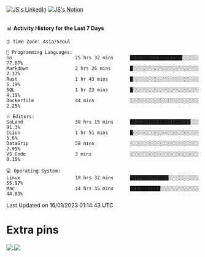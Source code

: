 
[![JS's LinkedIn](https://img.shields.io/badge/LinkedIn-blue?style=for-the-badge&logo=linkedin)](https://www.linkedin.com/in/jaeseung-lee-5a2a32139/) 
[![JS's Notion](https://img.shields.io/badge/Notion-black?style=for-the-badge&logo=notion)](https://bit.ly/ljswiki1) <br><br>
<!-- ![JS's GitHub stats](https://github-readme-stats-lemon-five.vercel.app/api?username=tkxkd0159&hide=contribs,prs,stars,issues&show_icons=true&theme=react&include_all_commits=true)   -->
<!-- ![Top Langs](https://github-readme-stats-lemon-five.vercel.app/api/top-langs/?username=tkxkd0159&layout=compact&hide=jupyter%20notebook,scss,html,css&langs_count=10)  -->


<!--START_SECTION:waka-->
📊 **Activity History for the Last 7 Days** 

```text
⌚︎ Time Zone: Asia/Seoul

💬 Programming Languages: 
Go                       25 hrs 32 mins      ███████████████████░░░░░░   77.07% 
Markdown                 2 hrs 26 mins       █░░░░░░░░░░░░░░░░░░░░░░░░   7.37% 
Rust                     1 hr 43 mins        █░░░░░░░░░░░░░░░░░░░░░░░░   5.19% 
SQL                      1 hr 23 mins        █░░░░░░░░░░░░░░░░░░░░░░░░   4.19% 
Dockerfile               44 mins             ░░░░░░░░░░░░░░░░░░░░░░░░░   2.25%

🔥 Editors: 
GoLand                   30 hrs 15 mins      ██████████████████████░░░   91.3% 
CLion                    1 hr 51 mins        █░░░░░░░░░░░░░░░░░░░░░░░░   5.6% 
DataGrip                 58 mins             ░░░░░░░░░░░░░░░░░░░░░░░░░   2.95% 
VS Code                  3 mins              ░░░░░░░░░░░░░░░░░░░░░░░░░   0.15%

💻 Operating System: 
Linux                    18 hrs 32 mins      ██████████████░░░░░░░░░░░   55.97% 
Mac                      14 hrs 35 mins      ███████████░░░░░░░░░░░░░░   44.03%

```


 Last Updated on 16/01/2023 01:14:43 UTC
<!--END_SECTION:waka-->

# Extra pins
<a href="https://github.com/tkxkd0159/tkxkd0159.github.io">
  <img align="center" src="https://github-readme-stats-lemon-five.vercel.app/api/pin/?username=tkxkd0159&repo=nft-card-game&theme=react" />
</a>
<a href="https://github.com/tkxkd0159/dsalgo">
  <img align="center" src="https://github-readme-stats-lemon-five.vercel.app/api/pin/?username=tkxkd0159&repo=dsalgo&theme=react" />
</a>

<!---
- 🔭 I’m currently working on ...
- 🌱 I’m currently learning blockchain and distributed network
- 👯 I’m looking to collaborate on ...
- 🤔 I’m looking for help with ...
- 💬 Ask me about ...
- 📫 How to reach me: ...
- 😄 Pronouns: ...
- ⚡ Fun fact: ...
-->
